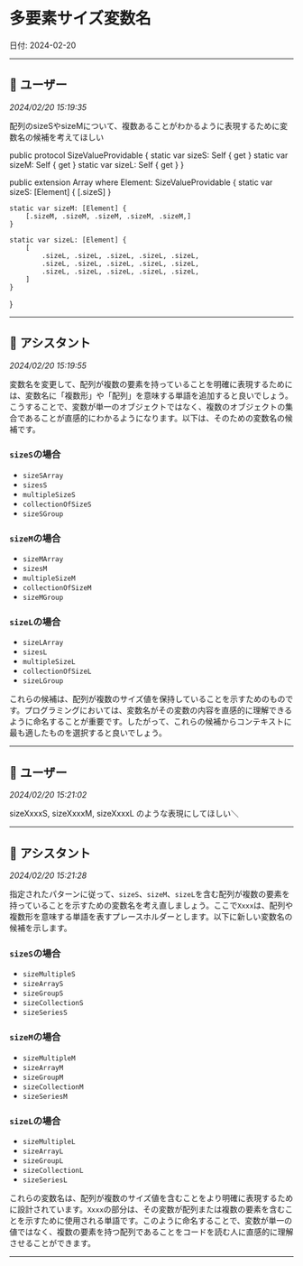 # 多要素サイズ変数名

日付: 2024-02-20

---

## 👤 ユーザー
*2024/02/20 15:19:35*

配列のsizeSやsizeMについて、複数あることがわかるように表現するために変数名の候補を考えてほしい


public protocol SizeValueProvidable {
    static var sizeS: Self { get }
    static var sizeM: Self { get }
    static var sizeL: Self { get }
}

public extension Array where Element: SizeValueProvidable {
    static var sizeS: [Element] {
        [.sizeS]
    }

    static var sizeM: [Element] {
        [.sizeM, .sizeM, .sizeM, .sizeM, .sizeM,]
    }

    static var sizeL: [Element] {
        [
            .sizeL, .sizeL, .sizeL, .sizeL, .sizeL,
            .sizeL, .sizeL, .sizeL, .sizeL, .sizeL,
            .sizeL, .sizeL, .sizeL, .sizeL, .sizeL,
        ]
    }
}

---

## 🤖 アシスタント
*2024/02/20 15:19:55*

変数名を変更して、配列が複数の要素を持っていることを明確に表現するためには、変数名に「複数形」や「配列」を意味する単語を追加すると良いでしょう。こうすることで、変数が単一のオブジェクトではなく、複数のオブジェクトの集合であることが直感的にわかるようになります。以下は、そのための変数名の候補です。

### `sizeS`の場合
- `sizeSArray`
- `sizesS`
- `multipleSizeS`
- `collectionOfSizeS`
- `sizeSGroup`

### `sizeM`の場合
- `sizeMArray`
- `sizesM`
- `multipleSizeM`
- `collectionOfSizeM`
- `sizeMGroup`

### `sizeL`の場合
- `sizeLArray`
- `sizesL`
- `multipleSizeL`
- `collectionOfSizeL`
- `sizeLGroup`

これらの候補は、配列が複数のサイズ値を保持していることを示すためのものです。プログラミングにおいては、変数名がその変数の内容を直感的に理解できるように命名することが重要です。したがって、これらの候補からコンテキストに最も適したものを選択すると良いでしょう。

---

## 👤 ユーザー
*2024/02/20 15:21:02*

sizeXxxxS, sizeXxxxM, sizeXxxxL のような表現にしてほしい＼

---

## 🤖 アシスタント
*2024/02/20 15:21:28*

指定されたパターンに従って、`sizeS`、`sizeM`、`sizeL`を含む配列が複数の要素を持っていることを示すための変数名を考え直しましょう。ここで`Xxxx`は、配列や複数形を意味する単語を表すプレースホルダーとします。以下に新しい変数名の候補を示します。

### `sizeS`の場合
- `sizeMultipleS`
- `sizeArrayS`
- `sizeGroupS`
- `sizeCollectionS`
- `sizeSeriesS`

### `sizeM`の場合
- `sizeMultipleM`
- `sizeArrayM`
- `sizeGroupM`
- `sizeCollectionM`
- `sizeSeriesM`

### `sizeL`の場合
- `sizeMultipleL`
- `sizeArrayL`
- `sizeGroupL`
- `sizeCollectionL`
- `sizeSeriesL`

これらの変数名は、配列が複数のサイズ値を含むことをより明確に表現するために設計されています。`Xxxx`の部分は、その変数が配列または複数の要素を含むことを示すために使用される単語です。このように命名することで、変数が単一の値ではなく、複数の要素を持つ配列であることをコードを読む人に直感的に理解させることができます。

---
